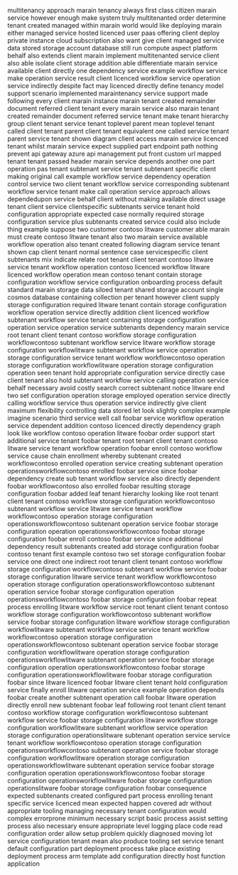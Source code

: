 multitenancy approach marain tenancy always first class citizen marain service however enough make system truly multitenanted order determine tenant created managed within marain world would like deploying marain either managed service hosted licenced user paas offering client deploy private instance cloud subscription also want give client managed service data stored storage account database still run compute aspect platform behalf also extends client marain implement multitenanted service client also able isolate client storage addition able differentiate marain service available client directly one dependency service example workflow service make operation service result client licenced workflow service operation service indirectly despite fact may licenced directly define tenancy model support scenario implemented maraintenancy service support made following every client marain instance marain tenant created remainder document referred client tenant every marain service also marain tenant created remainder document referred service tenant make tenant hierarchy group client tenant service tenant toplevel parent mean toplevel tenant called client tenant parent client tenant equivalent one called service tenant parent service tenant shown diagram client access marain service licenced tenant whilst marain service expect supplied part endpoint path nothing prevent api gateway azure api management put front custom url mapped tenant tenant passed header marain service depends another one part operation pas tenant subtenant service tenant subtenant specific client making original call example workflow service dependency operation control service two client tenant workflow service corresponding subtenant workflow service tenant make call operation service approach allows dependedupon service behalf client without making available direct usage tenant client service clientspecific subtenants service tenant hold configuration appropriate expected case normally required storage configuration service plus subtenants created service could also include thing example suppose two customer contoso litware customer able marain must create contoso litware tenant also two marain service available workflow operation also tenant created following diagram service tenant shown cap client tenant normal sentence case servicespecific client subtenants mix indicate relate root tenant client tenant contoso litware service tenant workflow operation contoso licenced workflow litware licenced workflow operation mean contoso tenant contain storage configuration workflow service configuration onboarding process default standard marain storage data siloed tenant shared storage account single cosmos database containing collection per tenant however client supply storage configuration required litware tenant contain storage configuration workflow operation service directly addition client licenced workflow subtenant workflow service tenant containing storage configuration operation service operation service subtenants dependency marain service root tenant client tenant contoso workflow storage configuration workflowcontoso subtenant workflow service litware workflow storage configuration workflowlitware subtenant workflow service operation storage configuration service tenant workflow workflowcontoso operation storage configuration workflowlitware operation storage configuration operation seen tenant hold appropriate configuration service directly case client tenant also hold subtenant workflow service calling operation service behalf necessary avoid costly search correct subtenant notice litware end two set configuration operation storage employed operation service directly calling workflow service thus operation service indirectly give client maximum flexibility controlling data stored let look slightly complex example imagine scenario third service well call foobar service workflow operation service dependent addition contoso licenced directly dependency graph look like workflow contoso operation litware foobar order support start additional service tenant foobar tenant root tenant client tenant contoso litware service tenant workflow operation foobar enroll contoso workflow service cause chain enrollment whereby subtenant created workflowcontoso enrolled operation service creating subtenant operation operationsworkflowcontoso enrolled foobar service since foobar dependency create sub tenant workflow service also directly dependent foobar workflowcontoso also enrolled foobar resulting storage configuration foobar added leaf tenant hierarchy looking like root tenant client tenant contoso workflow storage configuration workflowcontoso subtenant workflow service litware service tenant workflow workflowcontoso operation storage configuration operationsworkflowcontoso subtenant operation service foobar storage configuration operation operationsworkflowcontoso foobar storage configuration foobar enroll contoso foobar service since additional dependency result subtenants created add storage configuration foobar contoso tenant first example contoso two set storage configuration foobar service one direct one indirect root tenant client tenant contoso workflow storage configuration workflowcontoso subtenant workflow service foobar storage configuration litware service tenant workflow workflowcontoso operation storage configuration operationsworkflowcontoso subtenant operation service foobar storage configuration operation operationsworkflowcontoso foobar storage configuration foobar repeat process enrolling litware workflow service root tenant client tenant contoso workflow storage configuration workflowcontoso subtenant workflow service foobar storage configuration litware workflow storage configuration workflowlitware subtenant workflow service service tenant workflow workflowcontoso operation storage configuration operationsworkflowcontoso subtenant operation service foobar storage configuration workflowlitware operation storage configuration operationsworkflowlitware subtenant operation service foobar storage configuration operation operationsworkflowcontoso foobar storage configuration operationsworkflowlitware foobar storage configuration foobar since litware licenced foobar litware client tenant hold configuration service finally enroll litware operation service example operation depends foobar create another subtenant operation call foobar litware operation directly enroll new subtenant foobar leaf following root tenant client tenant contoso workflow storage configuration workflowcontoso subtenant workflow service foobar storage configuration litware workflow storage configuration workflowlitware subtenant workflow service operation storage configuration operationslitware subtenant operation service service tenant workflow workflowcontoso operation storage configuration operationsworkflowcontoso subtenant operation service foobar storage configuration workflowlitware operation storage configuration operationsworkflowlitware subtenant operation service foobar storage configuration operation operationsworkflowcontoso foobar storage configuration operationsworkflowlitware foobar storage configuration operationslitware foobar storage configuration foobar consequence expected subtenants created configured part process enrolling tenant specific service licenced mean expected happen covered adr without appropriate tooling managing necessary tenant configuration would complex errorprone minimum necessary script basic process assist setting process also necessary ensure appropriate level logging place code read configuration order allow setup problem quickly diagnosed moving lot service configuration tenant mean also produce tooling set service tenant default configuration part deployment process take place existing deployment process arm template add configuration directly host function application